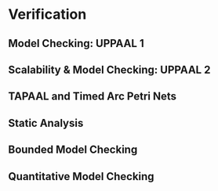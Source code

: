 # Verification

## Model Checking: UPPAAL 1

## Scalability & Model Checking: UPPAAL 2

## TAPAAL and Timed Arc Petri Nets

## Static Analysis

## Bounded Model Checking

## Quantitative Model Checking